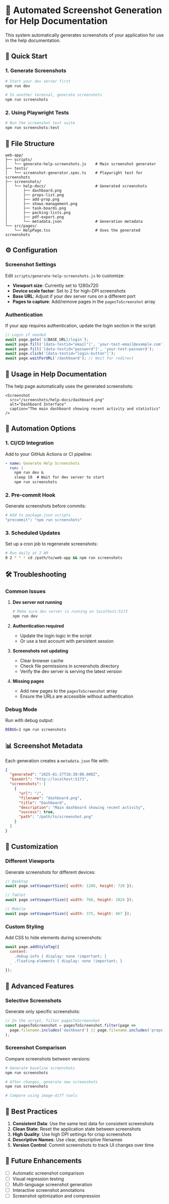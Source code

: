 # 📸 Automated Screenshot Generation for Help Documentation

This system automatically generates screenshots of your application for use in the help documentation.

## 🚀 Quick Start

### 1. Generate Screenshots
```bash
# Start your dev server first
npm run dev

# In another terminal, generate screenshots
npm run screenshots
```

### 2. Using Playwright Tests
```bash
# Run the screenshot test suite
npm run screenshots:test
```

## 📁 File Structure

```
web-app/
├── scripts/
│   └── generate-help-screenshots.js    # Main screenshot generator
├── tests/
│   └── screenshot-generator.spec.ts    # Playwright test for screenshots
├── screenshots/
│   └── help-docs/                      # Generated screenshots
│       ├── dashboard.png
│       ├── props-list.png
│       ├── add-prop.png
│       ├── shows-management.png
│       ├── task-boards.png
│       ├── packing-lists.png
│       ├── pdf-export.png
│       └── metadata.json               # Generation metadata
└── src/pages/
    └── HelpPage.tsx                    # Uses the generated screenshots
```

## ⚙️ Configuration

### Screenshot Settings
Edit `scripts/generate-help-screenshots.js` to customize:

- **Viewport size**: Currently set to 1280x720
- **Device scale factor**: Set to 2 for high-DPI screenshots
- **Base URL**: Adjust if your dev server runs on a different port
- **Pages to capture**: Add/remove pages in the `pagesToScreenshot` array

### Authentication
If your app requires authentication, update the login section in the script:

```javascript
// Login if needed
await page.goto(`${BASE_URL}/login`);
await page.fill('[data-testid="email"]', 'your-test-email@example.com');
await page.fill('[data-testid="password"]', 'your-test-password');
await page.click('[data-testid="login-button"]');
await page.waitForURL('/dashboard'); // Wait for redirect
```

## 🎯 Usage in Help Documentation

The help page automatically uses the generated screenshots:

```tsx
<Screenshot 
  src="/screenshots/help-docs/dashboard.png" 
  alt="Dashboard Interface"
  caption="The main dashboard showing recent activity and statistics"
/>
```

## 🔄 Automation Options

### 1. CI/CD Integration
Add to your GitHub Actions or CI pipeline:

```yaml
- name: Generate Help Screenshots
  run: |
    npm run dev &
    sleep 10  # Wait for dev server to start
    npm run screenshots
```

### 2. Pre-commit Hook
Generate screenshots before commits:

```bash
# Add to package.json scripts
"precommit": "npm run screenshots"
```

### 3. Scheduled Updates
Set up a cron job to regenerate screenshots:

```bash
# Run daily at 2 AM
0 2 * * * cd /path/to/web-app && npm run screenshots
```

## 🛠️ Troubleshooting

### Common Issues

1. **Dev server not running**
   ```bash
   # Make sure dev server is running on localhost:5173
   npm run dev
   ```

2. **Authentication required**
   - Update the login logic in the script
   - Or use a test account with persistent session

3. **Screenshots not updating**
   - Clear browser cache
   - Check file permissions in screenshots directory
   - Verify the dev server is serving the latest version

4. **Missing pages**
   - Add new pages to the `pagesToScreenshot` array
   - Ensure the URLs are accessible without authentication

### Debug Mode
Run with debug output:

```bash
DEBUG=1 npm run screenshots
```

## 📊 Screenshot Metadata

Each generation creates a `metadata.json` file with:

```json
{
  "generated": "2025-01-27T10:30:00.000Z",
  "baseUrl": "http://localhost:5173",
  "screenshots": [
    {
      "url": "/",
      "filename": "dashboard.png",
      "title": "Dashboard",
      "description": "Main dashboard showing recent activity",
      "success": true,
      "path": "/path/to/screenshot.png"
    }
  ]
}
```

## 🎨 Customization

### Different Viewports
Generate screenshots for different devices:

```javascript
// Desktop
await page.setViewportSize({ width: 1280, height: 720 });

// Tablet
await page.setViewportSize({ width: 768, height: 1024 });

// Mobile
await page.setViewportSize({ width: 375, height: 667 });
```

### Custom Styling
Add CSS to hide elements during screenshots:

```javascript
await page.addStyleTag({
  content: `
    .debug-info { display: none !important; }
    .floating-elements { display: none !important; }
  `
});
```

## 🔧 Advanced Features

### Selective Screenshots
Generate only specific screenshots:

```javascript
// In the script, filter pagesToScreenshot
const pagesToScreenshot = pagesToScreenshot.filter(page => 
  page.filename.includes('dashboard') || page.filename.includes('props')
);
```

### Screenshot Comparison
Compare screenshots between versions:

```bash
# Generate baseline screenshots
npm run screenshots

# After changes, generate new screenshots
npm run screenshots

# Compare using image-diff tools
```

## 📝 Best Practices

1. **Consistent Data**: Use the same test data for consistent screenshots
2. **Clean State**: Reset the application state between screenshots
3. **High Quality**: Use high DPI settings for crisp screenshots
4. **Descriptive Names**: Use clear, descriptive filenames
5. **Version Control**: Commit screenshots to track UI changes over time

## 🚀 Future Enhancements

- [ ] Automatic screenshot comparison
- [ ] Visual regression testing
- [ ] Multi-language screenshot generation
- [ ] Interactive screenshot annotations
- [ ] Screenshot optimization and compression
